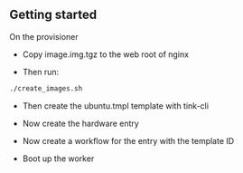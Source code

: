 ## Getting started

On the provisioner

* Copy image.img.tgz to the web root of nginx

* Then run:

```sh
./create_images.sh
```

* Then create the ubuntu.tmpl template with tink-cli

* Now create the hardware entry

* Now create a workflow for the entry with the template ID

* Boot up the worker
